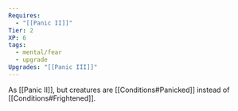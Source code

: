 ```yaml
---
Requires:
  - "[[Panic II]]"
Tier: 2
XP: 6
tags:
  - mental/fear
  - upgrade
Upgrades: "[[Panic III]]"
---
```

As [[Panic II]], but creatures are [[Conditions#Panicked]] instead of [[Conditions#Frightened]].